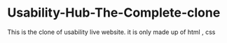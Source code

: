 # Usability-Hub-The-Complete-clone
This is the clone of usability live website. it is only made up of html , css
